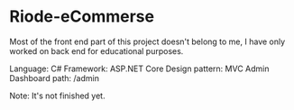 # Riode-eCommerse
Most of the front end part of this project doesn't belong to me, I have only worked on back end for educational purposes.

Language: C#
Framework: ASP.NET Core
Design pattern: MVC
Admin Dashboard path: /admin

Note: It's not finished yet.
